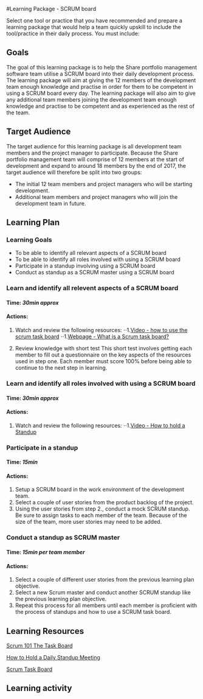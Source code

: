 #Learning Package - SCRUM board

Select one tool or practice that you have recommended and prepare a learning package that would
help a team quickly upskill to include the tool/practice in their daily process. You must include:

## Goals

The goal of this learning package is to help the Share portfolio management software team utilise a SCRUM board into their daily development process. The learning package will aim at giving the 12 members of the development team enough knowledge and practise in order for them to be competent in using a SCRUM board every day. The learning package will also aim to give any additional team members joining the development team enough knowledge and practise to be competent and as experienced as the rest of the team.

## Target Audience

The target audience for this learning package is all development team members and the project manager to participate. Because the Share portfolio management team will comprise of 12 members at the start of development and expand to around 18 members by the end of 2017, the target audience will therefore be split into two groups:
* The initial 12 team members and project managers who will be starting development.
* Additional team members and project managers who will join the development team in future.

## Learning Plan

### Learning Goals

* To be able to identify all relevant aspects of a SCRUM board
* To be able to identify all roles involved with using a SCRUM board
* Participate in a standup involving using a SCRUM board
* Conduct as standup as a SCRUM master using a SCRUM board

### Learn and identify all relevent aspects of a SCRUM board
#### **Time:** *30min approx*

#### **Actions:**
1. Watch and review the following resources:
⋅⋅1.[Video - how to use the scrum task board](https://www.youtube.com/watch?v=Ti2g66b7MUo "SCRUM 101 The Task Board")
⋅⋅1.[Webpage - What is a Scrum task board?](https://www.mountaingoatsoftware.com/agile/scrum/task-boards "Scrum Task Board")

2. Review knowledge with short test
This short test involves getting each member to fill out a questionnaire on the key aspects of the resources used in step one. Each member must score 100% before being able to continue to the next step in learning.

### Learn and identify all roles involved with using a SCRUM board
#### **Time:** *30min approx*

#### **Actions:**
1. Watch and review the following resources:
⋅⋅1.[Video - How to hold a Standup](https://www.youtube.com/watch?v=YBKuYzqvZmI "How to Hold a Daily Standup Meeting")

### Participate in a standup
#### **Time:** *15min*

#### **Actions:**
1. Setup a SCRUM board in the work environment of the development team.
2. Select a couple of user stories from the product backlog of the project.
3. Using the user stories from step 2., conduct a mock SCRUM standup. Be sure to assign tasks to each member of the team. Because of the size of the team, more user stories may need to be added.

### Conduct a standup as SCRUM master
#### **Time:** *15min per team member*

#### **Actions:**
1. Select a couple of different user stories from the previous learning plan objective.
2. Select a new Scrum master and conduct another SCRUM standup like the previous learning plan objective.
3. Repeat this process for all members until each member is proficient with the process of standups and how to use a SCRUM task board.

## Learning Resources

[Scrum 101 The Task Board](https://www.youtube.com/watch?v=Ti2g66b7MUo)

[How to Hold a Daily Standup Meeting](https://www.youtube.com/watch?v=YBKuYzqvZmI)

[Scrum Task Board](https://www.mountaingoatsoftware.com/agile/scrum/task-boards)

## Learning activity
